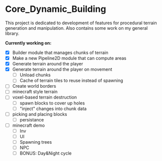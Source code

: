 # Core_Dynamic_Building

This project is dedicated to development of features for procedural terrain generation and manipulation. Also contains some work on my general library.

__Currently working on:__

- [x] Builder module that manages chunks of terrain
- [x] Make a new Pipeline2D module that can compute areas
- [x] Generate terrain around the player
- [x] Generate terrain around the player on movement
  - [ ] Unload chunks
  - [ ] Cache of terrain tiles to reuse instead of spawning
- [ ] Create world borders
- [ ] minecraft style terrain
- [ ] voxel-based terrain destruction
  - [ ] spawn blocks to cover up holes
  - [ ]  "inject" changes into chunk data
- [ ] picking and placing blocks
  - [ ] persistance
- [ ] minecraft demo
  - [ ] Inv
  - [ ] UI
  - [ ] Spawning trees
  - [ ] NPC
  - [ ] BONUS: Day&Night cycle